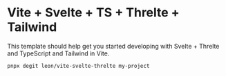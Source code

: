 # Vite + Svelte + TS + Threlte + Tailwind

This template should help get you started developing with Svelte + Threlte and TypeScript and Tailwind in Vite.

```bash
pnpx degit leon/vite-svelte-threlte my-project
```
